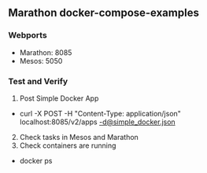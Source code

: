 ## Marathon docker-compose-examples
### Webports
* Marathon: 8085
* Mesos: 5050

### Test and Verify
1. Post Simple Docker App
  * curl -X POST -H "Content-Type: application/json" localhost:8085/v2/apps -d@simple_docker.json
2. Check tasks in Mesos and Marathon
3. Check containers are running
  * docker ps
